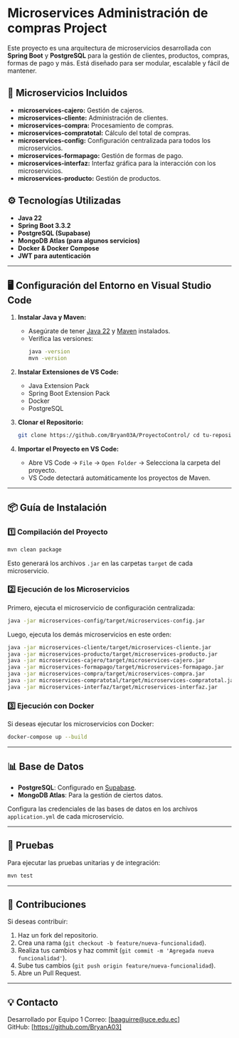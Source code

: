 
# Microservices Administración de compras Project

Este proyecto es una arquitectura de microservicios desarrollada con **Spring Boot** y **PostgreSQL** para la gestión de clientes, productos, compras, formas de pago y más. Está diseñado para ser modular, escalable y fácil de mantener.

## 🚀 Microservicios Incluidos

- **microservices-cajero:** Gestión de cajeros.
- **microservices-cliente:** Administración de clientes.
- **microservices-compra:** Procesamiento de compras.
- **microservices-compratotal:** Cálculo del total de compras.
- **microservices-config:** Configuración centralizada para todos los microservicios.
- **microservices-formapago:** Gestión de formas de pago.
- **microservices-interfaz:** Interfaz gráfica para la interacción con los microservicios.
- **microservices-producto:** Gestión de productos.

## ⚙️ Tecnologías Utilizadas

- **Java 22**
- **Spring Boot 3.3.2**
- **PostgreSQL (Supabase)**
- **MongoDB Atlas (para algunos servicios)**
- **Docker & Docker Compose**
- **JWT para autenticación**

---

## 🖥️ Configuración del Entorno en Visual Studio Code

1. **Instalar Java y Maven:**
   - Asegúrate de tener [Java 22](https://www.oracle.com/java/technologies/javase/jdk22-archive-downloads.html) y [Maven](https://maven.apache.org/download.cgi) instalados.
   - Verifica las versiones:
     ```bash
     java -version
     mvn -version
     ```

2. **Instalar Extensiones de VS Code:**
   - Java Extension Pack
   - Spring Boot Extension Pack
   - Docker
   - PostgreSQL

3. **Clonar el Repositorio:**
   ```bash
   git clone https://github.com/Bryan03A/ProyectoControl/ cd tu-repositorio
   ```

4. **Importar el Proyecto en VS Code:**
   - Abre VS Code → `File` → `Open Folder` → Selecciona la carpeta del proyecto.
   - VS Code detectará automáticamente los proyectos de Maven.

---

## 📦 Guía de Instalación

### 1️⃣ Compilación del Proyecto

```bash
mvn clean package
```
Esto generará los archivos `.jar` en las carpetas `target` de cada microservicio.

### 2️⃣ Ejecución de los Microservicios

Primero, ejecuta el microservicio de configuración centralizada:

```bash
java -jar microservices-config/target/microservices-config.jar
```

Luego, ejecuta los demás microservicios en este orden:

```bash
java -jar microservices-cliente/target/microservices-cliente.jar
java -jar microservices-producto/target/microservices-producto.jar
java -jar microservices-cajero/target/microservices-cajero.jar
java -jar microservices-formapago/target/microservices-formapago.jar
java -jar microservices-compra/target/microservices-compra.jar
java -jar microservices-compratotal/target/microservices-compratotal.jar
java -jar microservices-interfaz/target/microservices-interfaz.jar
```

### 3️⃣ Ejecución con Docker

Si deseas ejecutar los microservicios con Docker:

```bash
docker-compose up --build
```

---

## 📊 Base de Datos

- **PostgreSQL**: Configurado en [Supabase](https://supabase.com/).
- **MongoDB Atlas**: Para la gestión de ciertos datos.

Configura las credenciales de las bases de datos en los archivos `application.yml` de cada microservicio.

---

## 📝 Pruebas

Para ejecutar las pruebas unitarias y de integración:

```bash
mvn test
```

---

## 📢 Contribuciones

Si deseas contribuir:
1. Haz un fork del repositorio.
2. Crea una rama (`git checkout -b feature/nueva-funcionalidad`).
3. Realiza tus cambios y haz commit (`git commit -m 'Agregada nueva funcionalidad'`).
4. Sube tus cambios (`git push origin feature/nueva-funcionalidad`).
5. Abre un Pull Request.

---

## 💡 Contacto

Desarrollado por Equipo 1 
Correo: [baaguirre@uce.edu.ec]  
GitHub: [https://github.com/BryanA03]

